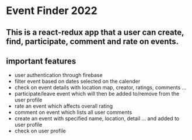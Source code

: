 # Event Finder 2022
## This is a react-redux app that a user can create, find, participate, comment and rate on events.
## important features
- user authentication through firebase
- filter event based on dates selected on the calender
- check on event details with location map, creator, ratings, comments ...
- participate/leave event which will then be added to/remove from the user profile
- rate an event which affects overall rating
- comment on event which lists all user comments
- create an event with specified name, location, detail ... and added to user profile
- check on user profile

